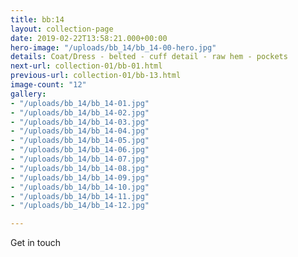 ```yaml
---
title: bb:14
layout: collection-page
date: 2019-02-22T13:58:21.000+00:00
hero-image: "/uploads/bb_14/bb_14-00-hero.jpg"
details: Coat/Dress - belted - cuff detail - raw hem - pockets
next-url: collection-01/bb-01.html
previous-url: collection-01/bb-13.html
image-count: "12"
gallery:
- "/uploads/bb_14/bb_14-01.jpg"
- "/uploads/bb_14/bb_14-02.jpg"
- "/uploads/bb_14/bb_14-03.jpg"
- "/uploads/bb_14/bb_14-04.jpg"
- "/uploads/bb_14/bb_14-05.jpg"
- "/uploads/bb_14/bb_14-06.jpg"
- "/uploads/bb_14/bb_14-07.jpg"
- "/uploads/bb_14/bb_14-08.jpg"
- "/uploads/bb_14/bb_14-09.jpg"
- "/uploads/bb_14/bb_14-10.jpg"
- "/uploads/bb_14/bb_14-11.jpg"
- "/uploads/bb_14/bb_14-12.jpg"

---
```

Get in touch
